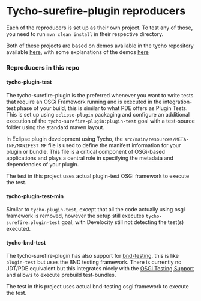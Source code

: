 # Tycho-surefire-plugin reproducers

Each of the reproducers is set up as their own project. To test any of those, you need to run `mvn clean install` in their respective directory.

Both of these projects are based on demos available in the tycho repository available [here](https://github.com/eclipse-tycho/tycho/tree/main/demo/testing/), with some explanations of the demos [here](https://tycho.eclipseprojects.io/doc/master/TestingBundles.html)

### Reproducers in this repo

#### tycho-plugin-test

The tycho-surefire-plugin is the preferred whenever you want to write tests that require an OSGi Framework running and is executed in the integration-test phase of your build, this is similar to what PDE offers as Plugin Tests. This is set up using `eclipse-plugin` packaging and configure an additional execution of the `tycho-surefire-plugin:plugin-test` goal with a test-source folder using the standard maven layout.

In Eclipse plugin development using Tycho, the `src/main/resources/META-INF/MANIFEST.MF` file is used to define the manifest information for your plugin or bundle. This file is a critical component of OSGi-based applications and plays a central role in specifying the metadata and dependencies of your plugin. 

The test in this project uses actual plugin-test OSGi framework to execute the test.

#### tycho-plugin-test-min

Similar to `tycho-plugin-test`, except that all the code actually using osgi framework is removed, however the setup still executes `tycho-surefire:plugin-test` goal, with Develocity still not detecting the test(s) executed.

#### tycho-bnd-test

The tycho-surefire-plugin has also support for [bnd-testing](https://bnd.bndtools.org/chapters/310-testing.html), this is like `plugin-test` but uses the BND testing framework. There is currently no JDT/PDE equivalent but this integrates nicely with the [OSGi Testing Support](https://github.com/osgi/osgi-test) and allows to execute prebuild test-bundles.

The test in this project uses actual bnd-testing osgi framework to execute the test.

